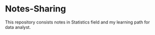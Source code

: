 # Notes-Sharing
This repository consists notes in Statistics field and my learning path for data analyst.
